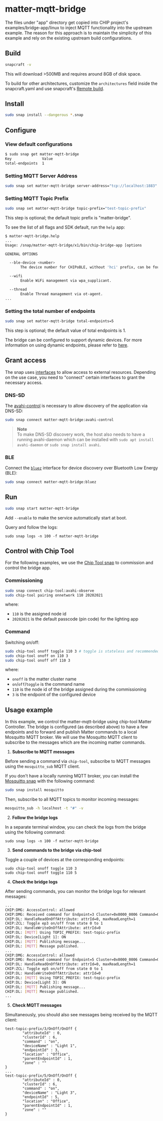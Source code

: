 # matter-mqtt-bridge

The files under "app" directory get copied into CHIP project's examples/bridge-app/linux to inject MQTT functionality into the upstream example. The reason for this approach is to maintain the simplicity of this example and rely on the existing upstream build configurations.

## Build
```bash
snapcraft -v
```
This will download >500MB and requires around 8GB of disk space. 

To build for other architectures, customize the `architectures` field inside the snapcraft.yaml and use snapcraft's [Remote build](https://snapcraft.io/docs/remote-build).
 
## Install

```bash
sudo snap install --dangerous *.snap
```

## Configure
### View default configurations
```bash
$ sudo snap get matter-mqtt-bridge
Key              Value
total-endpoints  1
```

### Setting MQTT Server Address

```bash
sudo snap set matter-mqtt-bridge server-address="tcp://localhost:1883"
```

### Setting MQTT Topic Prefix

```bash
sudo snap set matter-mqtt-bridge topic-prefix="test-topic-prefix"
```
This step is optional; the default topic prefix is "matter-bridge".

To see the list of all flags and SDK default, run the `help` app:
```bash
$ matter-mqtt-bridge.help 
...
Usage: /snap/matter-mqtt-bridge/x1/bin/chip-bridge-app [options

GENERAL OPTIONS

  --ble-device <number>
       The device number for CHIPoBLE, without 'hci' prefix, can be found by hciconfig.

  --wifi
       Enable WiFi management via wpa_supplicant.

  --thread
       Enable Thread management via ot-agent.
...
```

### Setting the total number of endpoints

```bash
sudo snap set matter-mqtt-bridge total-endpoints=5
```
This step is optional; the default value of total endpoints is 1.

The bridge can be configured to support dynamic devices. For more information on using dynamic endpoints, please refer to [here](https://github.com/project-chip/connectedhomeip/tree/v1.1.0.1/examples/bridge-app/linux).

## Grant access

The snap uses [interfaces](https://snapcraft.io/docs/interface-management) to allow access to external resources. Depending on the use case, you need to "connect" certain interfaces to grant the necessary access.

### DNS-SD

The [avahi-control](https://snapcraft.io/docs/avahi-control-interface) is necessary to allow discovery of the application via DNS-SD:

```bash
sudo snap connect matter-mqtt-bridge:avahi-control
```

> **Note**  
> To make DNS-SD discovery work, the host also needs to have a running avahi-daemon which can be installed with `sudo apt install avahi-daemon` or `sudo snap install avahi`.

### BLE

Connect the [`bluez`](https://snapcraft.io/docs/bluez-interface) interface for device discovery over Bluetooth Low Energy (BLE):
```bash
sudo snap connect matter-mqtt-bridge:bluez
```

## Run
```bash
sudo snap start matter-mqtt-bridge
```
Add `--enable` to make the service automatically start at boot. 

Query and follow the logs:
```
sudo snap logs -n 100 -f matter-mqtt-bridge
```

## Control with Chip Tool

For the following examples, we use the [Chip Tool snap](https://snapcraft.io/chip-tool) to commission and control the bridge app.

### Commissioning

```bash
sudo snap connect chip-tool:avahi-observe
sudo chip-tool pairing onnetwork 110 20202021
```

where:

-   `110` is the assigned node id
-   `20202021` is the default passcode (pin code) for the lighting app

### Command

Switching on/off:

```bash
sudo chip-tool onoff toggle 110 3 # toggle is stateless and recommended
sudo chip-tool onoff on 110 3
sudo chip-tool onoff off 110 3
```

where:

-   `onoff` is the matter cluster name
-   `on`/`off`/`toggle` is the command name
-   `110` is the node id of the bridge assigned during the commissioning
-   `3` is the endpoint of the configured device

## Usage example

In this example, we control the matter-mqtt-bridge using chip-tool Matter Controller. The bridge is configured (as described above) to have a few endpoints and to forward and publish Matter commands to a local Mosquitto MQTT broker. We will use the Mosquitto MQTT client to subscribe to the messages which are the incoming matter commands.

1. **Subscribe to MQTT messages**

Before sending a command via `chip-tool`, subscribe to MQTT messages using the `mosquitto_sub` MQTT client. 

If you don't have a locally running MQTT broker, you can install the [Mosquitto snap](https://snapcraft.io/mosquitto) with the following command:
```bash
sudo snap install mosquitto
```

Then, subscribe to all MQTT topics to monitor incoming messages:
```bash
mosquitto_sub -h localhost -t "#" -v
```

2. **Follow the bridge logs**

In a separate terminal window, you can check the logs from the bridge using the following command:

```
sudo snap logs -n 100 -f matter-mqtt-bridge
```

3. **Send commands to the bridge via chip-tool**
 
Toggle a couple of devices at the corresponding endpoints:

```
sudo chip-tool onoff toggle 110 3
sudo chip-tool onoff toggle 110 5
```

4. **Check the bridge logs**

After sending commands, you can monitor the bridge logs for relevant messages:

```bash
...
CHIP:DMG: AccessControl: allowed
CHIP:DMG: Received command for Endpoint=3 Cluster=0x0000_0006 Command=0x0000_0002
CHIP:DL: HandleReadOnOffAttribute: attrId=0, maxReadLength=1
CHIP:ZCL: Toggle ep3 on/off from state 0 to 1
CHIP:DL: HandleWriteOnOffAttribute: attrId=0
CHIP:DL: [MQTT] Using TOPIC_PREFIX: test-topic-prefix
CHIP:DL: Device[Light 1]: ON
CHIP:DL: [MQTT] Publishing message...
CHIP:DL: [MQTT] Message published.
...
CHIP:DMG: AccessControl: allowed
CHIP:DMG: Received command for Endpoint=5 Cluster=0x0000_0006 Command=0x0000_0002
CHIP:DL: HandleReadOnOffAttribute: attrId=0, maxReadLength=1
CHIP:ZCL: Toggle ep5 on/off from state 0 to 1
CHIP:DL: HandleWriteOnOffAttribute: attrId=0
CHIP:DL: [MQTT] Using TOPIC_PREFIX: test-topic-prefix
CHIP:DL: Device[Light 3]: ON
CHIP:DL: [MQTT] Publishing message...
CHIP:DL: [MQTT] Message published.
...
```

5. **Check MQTT messages**

Simultaneously, you should also see messages being received by the MQTT client:

```
test-topic-prefix/3/OnOff/OnOff {
        "attributeId" : 0,
        "clusterId" : 6,
        "command" : "on",
        "deviceName" : "Light 1",
        "endpointId" : 3,
        "location" : "Office",
        "parentEndpointId" : 1,
        "zone" : ""
}
...
test-topic-prefix/5/OnOff/OnOff {
        "attributeId" : 0,
        "clusterId" : 6,
        "command" : "on",
        "deviceName" : "Light 3",
        "endpointId" : 5,
        "location" : "Office",
        "parentEndpointId" : 1,
        "zone" : ""
}
```
